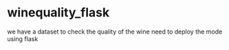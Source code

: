# winequality_flask
we have a dataset to check the quality of the wine need to deploy the mode using flask
